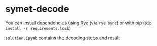# symet-decode

You can install dependencies using [Rye](https://rye.astral.sh/) (via `rye sync`) or with pip (`pip install -r requirements.lock`)

`solution.ipynb` contains the decoding steps and result